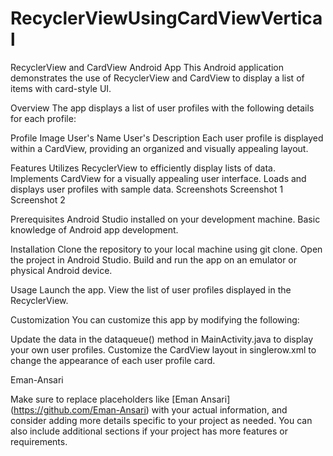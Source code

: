 # RecyclerViewUsingCardViewVertical

RecyclerView and CardView Android App 
This Android application demonstrates the use of RecyclerView and CardView to display a list of items with card-style UI.

Overview 
The app displays a list of user profiles with the following details for each profile:

Profile Image
User's Name 
User's Description 
Each user profile is displayed within a CardView, providing an organized and visually appealing layout.

Features 
Utilizes RecyclerView to efficiently display lists of data. 
Implements CardView for a visually appealing user interface. 
Loads and displays user profiles with sample data. 
Screenshots
Screenshot 1 
Screenshot 2

Prerequisites Android Studio installed on your development machine. 
Basic knowledge of Android app development.

Installation Clone the repository to your local machine using git clone. 
Open the project in Android Studio. Build and run the app on an emulator or physical Android device.

Usage 
Launch the app. View the list of user profiles displayed in the RecyclerView.

Customization You can customize this app by modifying the following:

Update the data in the dataqueue() method in MainActivity.java to display your own user profiles. 
Customize the CardView layout in singlerow.xml to change the appearance of each user profile card.

Eman-Ansari

Make sure to replace placeholders like [Eman Ansari] (https://github.com/Eman-Ansari) with your actual information, and consider adding more details specific to your project as needed. You can also include additional sections if your project has more features or requirements.
